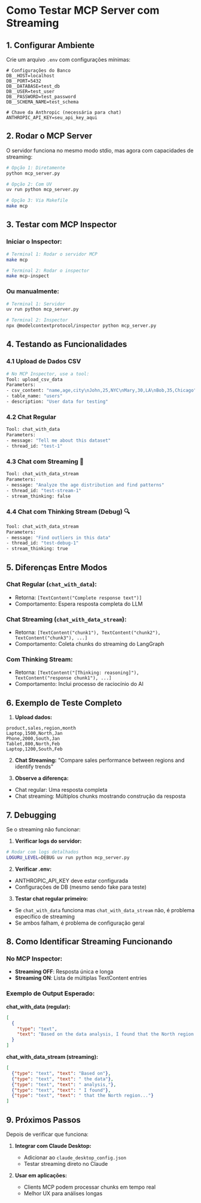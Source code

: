 # Como Testar MCP Server com Streaming

## 1. Configurar Ambiente

Crie um arquivo `.env` com configurações mínimas:

```env
# Configurações do Banco
DB__HOST=localhost
DB__PORT=5432
DB__DATABASE=test_db
DB__USER=test_user
DB__PASSWORD=test_password
DB__SCHEMA_NAME=test_schema

# Chave da Anthropic (necessária para chat)
ANTHROPIC_API_KEY=seu_api_key_aqui
```

## 2. Rodar o MCP Server

O servidor funciona no mesmo modo stdio, mas agora com capacidades de streaming:

```bash
# Opção 1: Diretamente
python mcp_server.py

# Opção 2: Com UV
uv run python mcp_server.py

# Opção 3: Via Makefile
make mcp
```

## 3. Testar com MCP Inspector

### Iniciar o Inspector:
```bash
# Terminal 1: Rodar o servidor MCP
make mcp

# Terminal 2: Rodar o inspector
make mcp-inspect
```

### Ou manualmente:
```bash
# Terminal 1: Servidor
uv run python mcp_server.py

# Terminal 2: Inspector  
npx @modelcontextprotocol/inspector python mcp_server.py
```

## 4. Testando as Funcionalidades

### 4.1 Upload de Dados CSV
```bash
# No MCP Inspector, use a tool:
Tool: upload_csv_data
Parameters:
- csv_content: "name,age,city\nJohn,25,NYC\nMary,30,LA\nBob,35,Chicago"
- table_name: "users"
- description: "User data for testing"
```

### 4.2 Chat Regular
```bash
Tool: chat_with_data  
Parameters:
- message: "Tell me about this dataset"
- thread_id: "test-1"
```

### 4.3 Chat com Streaming 🌟
```bash
Tool: chat_with_data_stream
Parameters:
- message: "Analyze the age distribution and find patterns"
- thread_id: "test-stream-1"  
- stream_thinking: false
```

### 4.4 Chat com Thinking Stream (Debug) 🔍
```bash
Tool: chat_with_data_stream
Parameters:
- message: "Find outliers in this data"
- thread_id: "test-debug-1"
- stream_thinking: true
```

## 5. Diferenças Entre Modos

### Chat Regular (`chat_with_data`):
- Retorna: `[TextContent("Complete response text")]`
- Comportamento: Espera resposta completa do LLM

### Chat Streaming (`chat_with_data_stream`):
- Retorna: `[TextContent("chunk1"), TextContent("chunk2"), TextContent("chunk3"), ...]`
- Comportamento: Coleta chunks do streaming do LangGraph

### Com Thinking Stream:
- Retorna: `[TextContent("[Thinking: reasoning]"), TextContent("response chunk1"), ...]`
- Comportamento: Inclui processo de raciocínio do AI

## 6. Exemplo de Teste Completo

1. **Upload dados:**
```csv
product,sales,region,month
Laptop,1500,North,Jan  
Phone,2000,South,Jan
Tablet,800,North,Feb
Laptop,1200,South,Feb
```

2. **Chat Streaming:**
"Compare sales performance between regions and identify trends"

3. **Observe a diferença:**
- Chat regular: Uma resposta completa
- Chat streaming: Múltiplos chunks mostrando construção da resposta

## 7. Debugging

Se o streaming não funcionar:

1. **Verificar logs do servidor:**
```bash
# Rodar com logs detalhados
LOGURU_LEVEL=DEBUG uv run python mcp_server.py
```

2. **Verificar .env:**
- ANTHROPIC_API_KEY deve estar configurada
- Configurações de DB (mesmo sendo fake para teste)

3. **Testar chat regular primeiro:**
- Se `chat_with_data` funciona mas `chat_with_data_stream` não, é problema específico de streaming
- Se ambos falham, é problema de configuração geral

## 8. Como Identificar Streaming Funcionando

### No MCP Inspector:
- **Streaming OFF**: Resposta única e longa
- **Streaming ON**: Lista de múltiplas TextContent entries

### Exemplo de Output Esperado:

**chat_with_data (regular):**
```json
[
  {
    "type": "text", 
    "text": "Based on the data analysis, I found that the North region has higher laptop sales while South region excels in phone sales..."
  }
]
```

**chat_with_data_stream (streaming):**
```json
[
  {"type": "text", "text": "Based on"},
  {"type": "text", "text": " the data"}, 
  {"type": "text", "text": " analysis,"},
  {"type": "text", "text": " I found"},
  {"type": "text", "text": " that the North region..."}
]
```

## 9. Próximos Passos

Depois de verificar que funciona:

1. **Integrar com Claude Desktop:** 
   - Adicionar ao `claude_desktop_config.json`
   - Testar streaming direto no Claude

2. **Usar em aplicações:**
   - Clients MCP podem processar chunks em tempo real
   - Melhor UX para análises longas